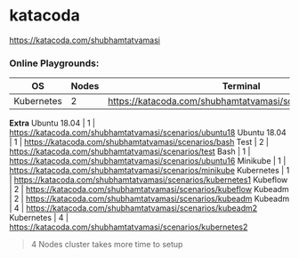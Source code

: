 # katacoda

https://katacoda.com/shubhamtatvamasi

### Online Playgrounds:
OS |Nodes | Terminal
--- | --- | ---
Kubernetes | 2 | https://katacoda.com/shubhamtatvamasi/scenarios/kubernetes
**Extra**
Ubuntu 18.04 | 1 | https://katacoda.com/shubhamtatvamasi/scenarios/ubuntu18
Ubuntu 18.04 | 1 | https://katacoda.com/shubhamtatvamasi/scenarios/bash
Test | 2 | https://katacoda.com/shubhamtatvamasi/scenarios/test
Bash | 1 | https://katacoda.com/shubhamtatvamasi/scenarios/ubuntu16
Minikube | 1 | https://katacoda.com/shubhamtatvamasi/scenarios/minikube
Kubernetes | 1 | https://katacoda.com/shubhamtatvamasi/scenarios/kubernetes1
Kubeflow | 2 | https://katacoda.com/shubhamtatvamasi/scenarios/kubeflow
Kubeadm | 2 | https://katacoda.com/shubhamtatvamasi/scenarios/kubeadm
Kubeadm | 4 | https://katacoda.com/shubhamtatvamasi/scenarios/kubeadm2
Kubernetes | 4 | https://katacoda.com/shubhamtatvamasi/scenarios/kubernetes2
> 4 Nodes cluster takes more time to setup
